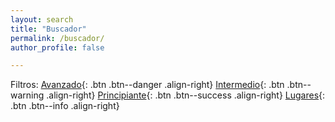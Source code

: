 ```yaml
---
layout: search
title: "Buscador"
permalink: /buscador/
author_profile: false

---
```

Filtros:
[Avanzado](/tags/avanzado){: .btn .btn--danger .align-right}
[Intermedio](/tags/intermedio){: .btn .btn--warning .align-right}
[Principiante](/tags/principiante){: .btn .btn--success .align-right}
[Lugares](/lugares/){: .btn .btn--info .align-right}

